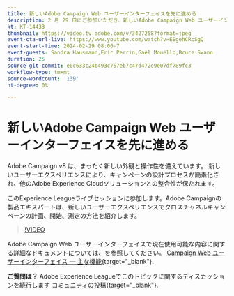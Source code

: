 ```yaml
---
title: 新しいAdobe Campaign Web ユーザーインターフェイスを先に進める
description: 2 月 29 日にご参加いただき、新しいAdobe Campaign Web ユーザーインターフェイスを使用したクロスチャネル戦略の計画、開始、測定方法をご確認ください。
kt: KT-14433
thumbnail: https://video.tv.adobe.com/v/3427258?format=jpeg
event-cta-url-live: https://www.youtube.com/watch?v=ESgehCRcSgQ
event-start-time: 2024-02-29 08:00-7
event-guests: Sandra Hausmann,Eric Perrin,Gaël Mouëllo,Bruce Swann
duration: 25
source-git-commit: e0c633c24b493c757eb7c47d472e9e07df789fc3
workflow-type: tm+mt
source-wordcount: '139'
ht-degree: 0%

---
```


# 新しいAdobe Campaign Web ユーザーインターフェイスを先に進める

Adobe Campaign v8 は、まったく新しい外観と操作性を備えています。 新しいユーザーエクスペリエンスにより、キャンペーンの設計プロセスが簡素化され、他のAdobe Experience Cloudソリューションとの整合性が保たれます。

このExperience Leagueライブセッションに参加します。Adobe Campaignの製品エキスパートは、新しいユーザーエクスペリエンスでクロスチャネルキャンペーンの計画、開始、測定の方法を紹介します。

>[!VIDEO](https://video.tv.adobe.com/v/3427258/?quality=12&learn=on)

Adobe Campaign Web ユーザーインターフェイスで現在使用可能な内容に関する詳細なドキュメントについては、を参照してください。 [Campaign Web ユーザーインターフェイス — 主な機能](https://experienceleague.adobe.com/docs/campaign-web/v8/whats-new.html?lang=ja){target="_blank"}.

**ご質問は？** Adobe Experience Leagueでこのトピックに関するディスカッションを続行します [コミュニティの投稿](https://experienceleaguecommunities.adobe.com/t5/adobe-campaign-classic/experience-league-live-post-session-discussion-leaping-ahead/m-p/656893#M2671){target="_blank"}.

